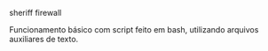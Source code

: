 sheriff firewall

Funcionamento básico com script feito em bash, utilizando arquivos auxiliares de texto.
